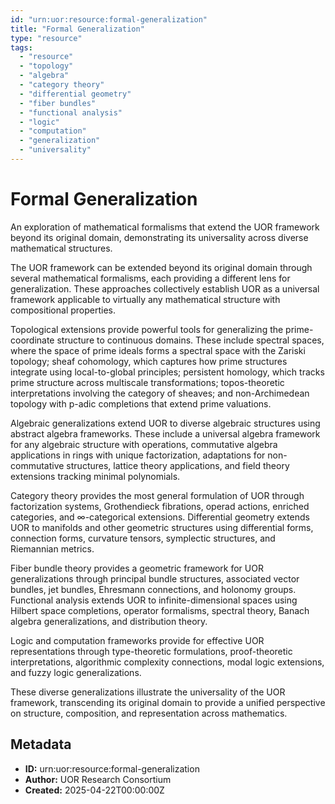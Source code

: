 ```yaml
---
id: "urn:uor:resource:formal-generalization"
title: "Formal Generalization"
type: "resource"
tags:
  - "resource"
  - "topology"
  - "algebra"
  - "category theory"
  - "differential geometry"
  - "fiber bundles"
  - "functional analysis"
  - "logic"
  - "computation"
  - "generalization"
  - "universality"
---
```


# Formal Generalization

An exploration of mathematical formalisms that extend the UOR framework beyond its original domain, demonstrating its universality across diverse mathematical structures.

The UOR framework can be extended beyond its original domain through several mathematical formalisms, each providing a different lens for generalization. These approaches collectively establish UOR as a universal framework applicable to virtually any mathematical structure with compositional properties.

Topological extensions provide powerful tools for generalizing the prime-coordinate structure to continuous domains. These include spectral spaces, where the space of prime ideals forms a spectral space with the Zariski topology; sheaf cohomology, which captures how prime structures integrate using local-to-global principles; persistent homology, which tracks prime structure across multiscale transformations; topos-theoretic interpretations involving the category of sheaves; and non-Archimedean topology with p-adic completions that extend prime valuations.

Algebraic generalizations extend UOR to diverse algebraic structures using abstract algebra frameworks. These include a universal algebra framework for any algebraic structure with operations, commutative algebra applications in rings with unique factorization, adaptations for non-commutative structures, lattice theory applications, and field theory extensions tracking minimal polynomials.

Category theory provides the most general formulation of UOR through factorization systems, Grothendieck fibrations, operad actions, enriched categories, and ∞-categorical extensions. Differential geometry extends UOR to manifolds and other geometric structures using differential forms, connection forms, curvature tensors, symplectic structures, and Riemannian metrics.

Fiber bundle theory provides a geometric framework for UOR generalizations through principal bundle structures, associated vector bundles, jet bundles, Ehresmann connections, and holonomy groups. Functional analysis extends UOR to infinite-dimensional spaces using Hilbert space completions, operator formalisms, spectral theory, Banach algebra generalizations, and distribution theory.

Logic and computation frameworks provide for effective UOR representations through type-theoretic formulations, proof-theoretic interpretations, algorithmic complexity connections, modal logic extensions, and fuzzy logic generalizations.

These diverse generalizations illustrate the universality of the UOR framework, transcending its original domain to provide a unified perspective on structure, composition, and representation across mathematics.

## Metadata

- **ID:** urn:uor:resource:formal-generalization
- **Author:** UOR Research Consortium
- **Created:** 2025-04-22T00:00:00Z
